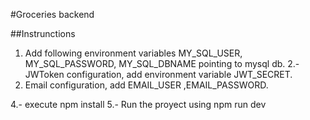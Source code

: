 #Groceries backend

##Instrunctions

1. Add following environment variables MY_SQL_USER, MY_SQL_PASSWORD, MY_SQL_DBNAME pointing to mysql db.
   2.-JWToken configuration, add environment variable JWT_SECRET.
2. Email configuration, add EMAIL_USER ,EMAIL_PASSWORD.

4.- execute npm install
5.- Run the proyect using npm run dev
